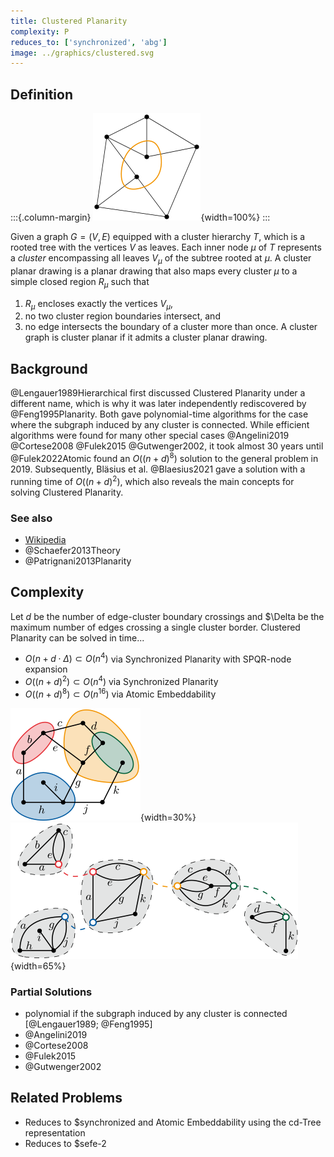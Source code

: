```yaml
---
title: Clustered Planarity
complexity: P
reduces_to: ['synchronized', 'abg']
image: ../graphics/clustered.svg
---
```


## Definition

:::{.column-margin}
![](../graphics/clustered.svg){width=100%}
:::

Given a graph $G=(V,E)$ equipped with a cluster hierarchy $T$, which is a rooted tree with the vertices $V$ as leaves.
Each inner node $\mu$ of $T$ represents a *cluster* encompassing all leaves $V_\mu$ of the subtree rooted at $\mu$.
A cluster planar drawing is a planar drawing that also maps every cluster $\mu$ to a simple closed region $R_\mu$ such that
1. $R_\mu$ encloses exactly the vertices $V_\mu$,
2. no two cluster region boundaries intersect, and
3. no edge intersects the boundary of a cluster more than once.
A cluster graph is cluster planar if it admits a cluster planar drawing.

## Background

@Lengauer1989Hierarchical first discussed Clustered Planarity under a different name, which is why it was later independently rediscovered by @Feng1995Planarity.
Both gave polynomial-time algorithms for the case where the subgraph induced by any cluster is connected.
While efficient algorithms were found for many other special cases @Angelini2019 @Cortese2008 @Fulek2015 @Gutwenger2002, it took almost 30 years until @Fulek2022Atomic found an $O((n+d)^8)$ solution to the general problem in 2019.
Subsequently, Bläsius et al. @Blaesius2021 gave a solution with a running time of $O((n+d)^2)$, which also reveals the main concepts for solving Clustered Planarity.

### See also

- [Wikipedia](https://en.wikipedia.org/wiki/Clustered_planarity)
- @Schaefer2013Theory
- @Patrignani2013Planarity


## Complexity

Let $d$ be the number of edge-cluster boundary crossings and $\Delta be the maximum number of edges crossing a single cluster border.
Clustered Planarity can be solved in time...

- $O(n+d\cdot \Delta)\subset O(n^4)$ via Synchronized Planarity with SPQR-node expansion
- $O((n+d)^2)\subset O(n^4)$ via Synchronized Planarity
- $O((n+d)^8)\subset O(n^{16})$ via Atomic Embeddability

![](../graphics/clustered-cd-tree-1.svg){width=30%}
![](../graphics/clustered-cd-tree-2.svg){width=65%}

### Partial Solutions

- polynomial if the subgraph induced by any cluster is connected [@Lengauer1989; @Feng1995]
- @Angelini2019
- @Cortese2008
- @Fulek2015
- @Gutwenger2002

## Related Problems

- Reduces to $synchronized and Atomic Embeddability using the cd-Tree representation
- Reduces to $sefe-2
